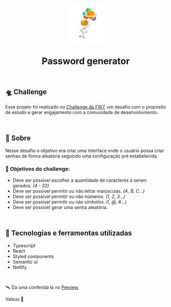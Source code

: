 <p align="center">
  <img alt="logo" width="120" title="logo" src=".github/logo.png" />
</p>

<h1 align="center">Password generator</h1>

<br />

## 🛸 Challenge

Esse projeto foi realizado no [Challenge da FW7](https://github.com/fw7-solucoes/challenges/tree/master/challenge-9), um desafio com o propósito de estudo e gerar engajamento com a comunidade de desenvolvimento.

<br />

## 📕 Sobre

Nesse desafio o objetivo era criar uma interface onde o usuário possa criar senhas de forma aleatória seguindo uma configuração pré estabelecida.

### 🎯 Objetivos do challenge: 

- Deve ser possível escolher a quantidade de caracteres a serem gerados. _(4 - 32)_
- Deve ser possível permitir ou não letrar maiúsculas. _(A, B, C...)_
- Deve ser possível permitir ou não números. _(1, 2, 3...)_
- Deve ser possível permitir ou não símbolos. _(!, @, #...)_
- Deve ser possível gerar uma senha aleatória.

<br />

## 👾 Tecnologias e ferramentas utilizadas

- Typescript
- React
- Styled components
- Semantic ui
- Netlify

<br />

🛰 Da uma conferida lá no <a href="https://password-generator-react-app.netlify.app/">Preview</a>

Valeus 🖖

